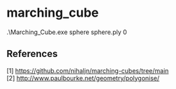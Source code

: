 # marching_cube

.\Marching_Cube.exe sphere sphere.ply 0

## References  
[1] https://github.com/nihaljn/marching-cubes/tree/main
<br>
[2] http://www.paulbourke.net/geometry/polygonise/
